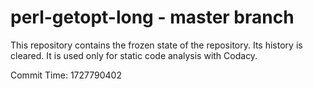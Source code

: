 # perl-getopt-long - master branch

This repository contains the frozen state of the repository.
Its history is cleared. It is used only for static code
analysis with Codacy.

Commit Time: 1727790402